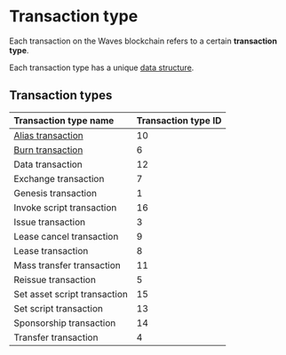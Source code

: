 # Transaction type

Each transaction on the Waves blockchain refers to a certain **transaction type**.

Each transaction type has a unique [data structure](/blockchain/transaction-data-structure.md).

## Transaction types

| Transaction type name  | Transaction type ID |
| :--- | :--- |
| [Alias transaction](/blockchain/transaction-type/alias-transaction.md) | 10 |
| [Burn transaction](/blockchain/transaction-type/burn-transaction.md)  | 6 |
| Data transaction | 12 |
| Exchange transaction  | 7 |
| Genesis transaction  | 1 |
| Invoke script transaction | 16 |
| Issue transaction  | 3 |
| Lease cancel transaction  | 9 |
| Lease transaction  | 8 |
| Mass transfer transaction | 11 |
| Reissue transaction  | 5 |
| Set asset script transaction | 15 |
| Set script transaction | 13 |
| Sponsorship transaction | 14 |
| Transfer transaction  | 4 |
